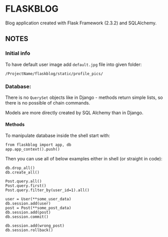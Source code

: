 # FLASKBLOG

Blog application created with Flask Framework (2.3.2) and SQLAlchemy.


## NOTES

### Initial info

To have default user image add `default.jpg` file into given folder:

```/ProjectName/flaskblog/static/profile_pics/```

### Database:

There is no `QuerySet` objects like in Django - methods return simple lists,
so there is no possible of chain commands.

Models are more directly created by SQL Alchemy than in Django.

#### Methods

To manipulate database inside the shell start with:
```
from flaskblog import app, db
app.app_context().push()
```
Then you can use all of below examples either in shell (or straight in code):
```
db.drop_all()
db.create_all()

Post.query.all()
Post.query.first()
Post.query.filter_by(user_id=1).all()

user = User(**some_user_data)
db.session.add(user)
post = Post(**some_post_data)
db.session.add(post)
db.session.commit()

db.session.add(wrong_post)
db.session.rollback()
```